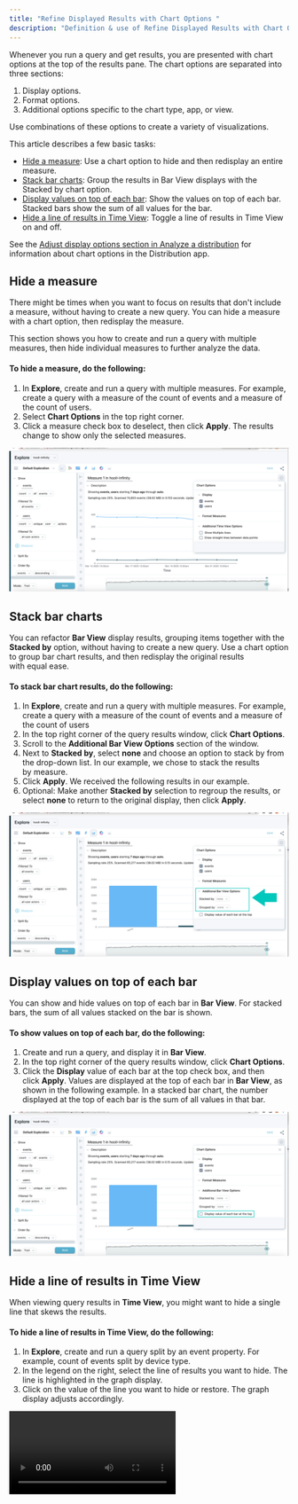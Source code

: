 ```yaml
---
title: "Refine Displayed Results with Chart Options "
description: "Definition & use of Refine Displayed Results with Chart Options "
---
```

Whenever you run a query and get results, you are presented with chart options at the top of the results pane. The chart options are separated into three sections:

1. Display options.
2. Format options.
3. Additional options specific to the chart type, app, or view.

Use combinations of these options to create a variety of visualizations.

This article describes a few basic tasks:

- [Hide a measure](#Hide-a-measure): Use a chart option to hide and then redisplay an entire measure. 
- [Stack bar charts](#Stack-bar-charts): Group the results in Bar View displays with the Stacked by chart option.
- [Display values on top of each bar](#Display-values-on-top-of-each-bar): Show the values on top of each bar. Stacked bars show the sum of all values for the bar.
- [Hide a line of results in Time View](#Hide-a-line-of-results-in-Time-View): Toggle a line of results in Time View on and off. 

See the [Adjust display options section in Analyze a distribution](https://behavure.ai/docs/wiki/spaces/CSSD/pages/1302496510/Analyze+a+distribution#Adjust-display-units) for information about chart options in the Distribution app.

## Hide a measure

There might be times when you want to focus on results that don't include a measure, without having to create a new query. You can hide a measure with a chart option, then redisplay the measure.

This section shows you how to create and run a query with multiple measures, then hide individual measures to further analyze the data.

#### To hide a measure, do the following:

1. In **Explore**, create and run a query with multiple measures. For example, create a query with a measure of the count of events and a measure of the count of users.
2. Select **Chart Options** in the top right corner.
3. Click a measure check box to deselect, then click **Apply**. The results change to show only the selected measures.

![](attachments/hide%20a%20measure.png)

## Stack bar charts

You can refactor **Bar View** display results, grouping items together with the **Stacked by** option, without having to create a new query. Use a chart option to group bar chart results, and then redisplay the original results with equal ease.

#### To stack bar chart results, do the following:

1. In **Explore**, create and run a query with multiple measures. For example, create a query with a measure of the count of events and a measure of the count of users
2. In the top right corner of the query results window, click **Chart Options**.
3. Scroll to the **Additional Bar View Options** section of the window. 
4. Next to **Stacked by**, select **none** and choose an option to stack by from the drop-down list. In our example, we chose to stack the results by measure.
5. Click **Apply**. We received the following results in our example.
6. Optional: Make another **Stacked by** selection to regroup the results, or select **none** to return to the original display, then click **Apply**.

![](attachments/stacked%20bar%20options.png)

## Display values on top of each bar

You can show and hide values on top of each bar in **Bar View**. For stacked bars, the sum of all values stacked on the bar is shown.

#### To show values on top of each bar, do the following:

1. Create and run a query, and display it in **Bar View**.
2. In the top right corner of the query results window, click **Chart Options**.
3. Click the **Display** value of each bar at the top check box, and then click **Apply**. Values are displayed at the top of each bar in **Bar View**, as shown in the following example. In a stacked bar chart, the number displayed at the top of each bar is the sum of all values in that bar.

![](attachments/stacked%20bar%20options%20-2.png)

## Hide a line of results in Time View

When viewing query results in **Time View**, you might want to hide a single line that skews the results.

#### To hide a line of results in Time View, do the following:

1. In **Explore**, create and run a query split by an event property. For example, count of events split by device type.
2. In the legend on the right, select the line of results you want to hide. The line is highlighted in the graph display.
3. Click on the value of the line you want to hide or restore. The graph display adjusts accordingly.

![](attachments/Screen%20Recording%202023-03-28%20at%2011.22.33%20AM.mov)